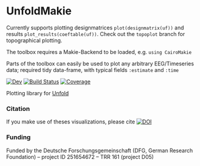 # UnfoldMakie
Currently supports plotting designmatrices `plot(designmatrix(uf))` and results `plot_results(coeftable(uf))`. Check out the `topoplot` branch for topographical plotting.

The toolbox requires a Makie-Backend to be loaded, e.g. `using CairoMakie`

Parts of the toolbox can easily be used to plot any arbitrary EEG/Timeseries data; required tidy data-frame, with typical fields `:estimate` and `:time`

[![Dev](https://img.shields.io/badge/docs-dev-blue.svg)](https://unfoldtoolbox.github.io/UnfoldMakie.jl/dev)
[![Build Status](https://github.com/unfoldtoolbox/UnfoldMakie.jl/workflows/CI/badge.svg)](https://github.com/unfoldtoolbox/UnfoldMakie.jl/actions)
[![Coverage](https://codecov.io/gh/behinger/UnfoldMakie.jl/branch/master/graph/badge.svg)](https://codecov.io/gh/behinger/UnfoldMakie.jl)


Plotting library for [Unfold](https://github.com/unfoldtoolbox/unfold.jl/)


### Citation
If you make use of theses visualizations, please cite [![DOI](https://zenodo.org/badge/DOI/10.5281/zenodo.6531996.svg)](https://doi.org/10.5281/zenodo.6531996)

### Funding
Funded by the Deutsche Forschungsgemeinschaft (DFG, German Research Foundation) – project ID 251654672 – TRR 161 (project D05)
